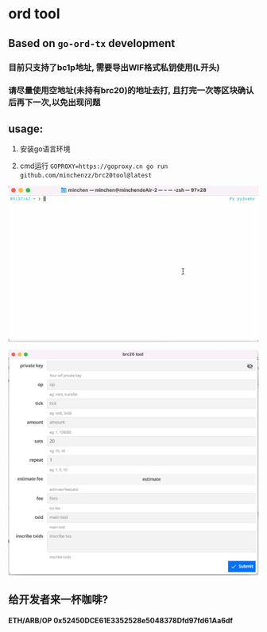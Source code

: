 # ord tool


## Based on `go-ord-tx` development


### 目前只支持了bc1p地址, 需要导出WIF格式私钥使用(L开头)

### 请尽量使用空地址(未持有brc20)的地址去打, 且打完一次等区块确认后再下一次,以免出现问题

## usage: 

1. 安装go语言环境

2. cmd运行 `GOPROXY=https://goproxy.cn go run github.com/minchenzz/brc20tool@latest`


![](./ord.gif)

![](./img.png)

## 给开发者来一杯咖啡?

#### ETH/ARB/OP 0x52450DCE61E3352528e5048378Dfd97fd61Aa6df